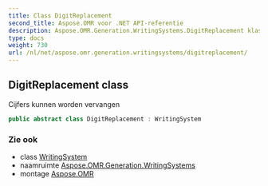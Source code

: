 ```yaml
---
title: Class DigitReplacement
second_title: Aspose.OMR voor .NET API-referentie
description: Aspose.OMR.Generation.WritingSystems.DigitReplacement klas. Cijfers kunnen worden vervangen
type: docs
weight: 730
url: /nl/net/aspose.omr.generation.writingsystems/digitreplacement/
---
```

## DigitReplacement class

Cijfers kunnen worden vervangen

```csharp
public abstract class DigitReplacement : WritingSystem
```

### Zie ook

* class [WritingSystem](../writingsystem/)
* naamruimte [Aspose.OMR.Generation.WritingSystems](../../aspose.omr.generation.writingsystems/)
* montage [Aspose.OMR](../../)


